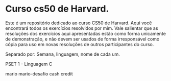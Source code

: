 # Curso cs50 de Harvard.
Este é um repositório dedicado ao curso CS50 de Harvard. Aqui você encontrará todos os exercícios resolvidos por mim. Vale salientar que as resoluções dos exercícios aqui apresentadas estão como forma unicamente de demonstração, e não devem ser usados de forma irresponsável como cópia para uso em novas resoluções de outros participantes do curso.

Separado por: Semana, linguagem, nome de cada um.

PSET 1 - Linguagem C

mario
mario-desafio
cash
credit
